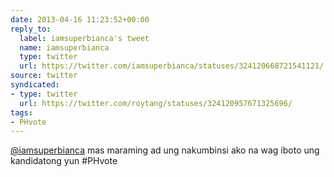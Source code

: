 ```yaml
---
date: 2013-04-16 11:23:52+00:00
reply_to:
  label: iamsuperbianca's tweet
  name: iamsuperbianca
  type: twitter
  url: https://twitter.com/iamsuperbianca/statuses/324120668721541121/
source: twitter
syndicated:
- type: twitter
  url: https://twitter.com/roytang/statuses/324120957671325696/
tags:
- PHvote
---
```


[@iamsuperbianca](https://twitter.com/iamsuperbianca/) mas maraming ad ung nakumbinsi ako na wag iboto ung kandidatong yun #PHvote